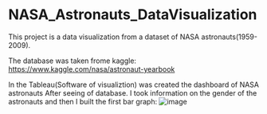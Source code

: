 # NASA_Astronauts_DataVisualization
This project is a data visualization from a dataset of NASA astronauts(1959-2009).

The database was taken frome kaggle: https://www.kaggle.com/nasa/astronaut-yearbook

In the Tableau(Software of visualiztion) was created the dashboard of NASA astronauts
After seeing of database. I took information on the gender of the astronauts and then I built the first bar graph:
![image](https://user-images.githubusercontent.com/77762190/114971721-96cd5000-9e42-11eb-9853-1362d631ae4a.png)

